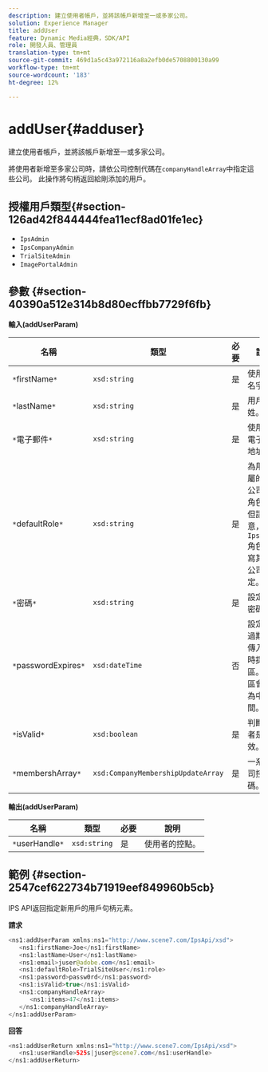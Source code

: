 ```yaml
---
description: 建立使用者帳戶，並將該帳戶新增至一或多家公司。
solution: Experience Manager
title: addUser
feature: Dynamic Media經典，SDK/API
role: 開發人員、管理員
translation-type: tm+mt
source-git-commit: 469d1a5c43a972116a8a2efb0de5708800130a99
workflow-type: tm+mt
source-wordcount: '183'
ht-degree: 12%

---
```



# addUser{#adduser}

建立使用者帳戶，並將該帳戶新增至一或多家公司。

將使用者新增至多家公司時，請依公司控制代碼在`companyHandleArray`中指定這些公司。 此操作將句柄返回給剛添加的用戶。

## 授權用戶類型{#section-126ad42f844444fea11ecf8ad01fe1ec}

* `IpsAdmin`
* `IpsCompanyAdmin`
* `TrialSiteAdmin`
* `ImagePortalAdmin`

## 參數 {#section-40390a512e314b8d80ecffbb7729f6fb}

**輸入(addUserParam)**

| 名稱 | 類型 | 必要 | 說明 |
|---|---|---|---|
| `*`firstName`*` | `xsd:string` | 是 | 使用者的名字。 |
| `*`lastName`*` | `xsd:string` | 是 | 用戶的姓。 |
| `*`電子郵件`*` | `xsd:string` | 是 | 使用者的電子郵件地址。 |
| `*`defaultRole`*` | `xsd:string` | 是 | 為用戶所屬的每個公司設定角色。 但請注意，`IpsAdmin`角色會覆寫其他每公司設定。 |
| `*`密碼`*` | `xsd:string` | 是 | 設定用戶密碼 |
| `*`passwordExpires`*` | `xsd:dateTime` | 否 | 設定密碼過期期。 傳入請求時提供時區。 時區會調整為中央時間。 |
| `*`isValid`*` | `xsd:boolean` | 是 | 判斷使用者是否有效。 |
| `*`membershArray`*` | `xsd:CompanyMembershipUpdateArray` | 是 | 一系列公司控制代碼。 |

**輸出(addUserParam)**

| 名稱 | 類型 | 必要 | 說明 |
|---|---|---|---|
| `*`userHandle`*` | `xsd:string` | 是 | 使用者的控點。 |

## 範例 {#section-2547cef622734b71919eef849960b5cb}

IPS API返回指定新用戶的用戶句柄元素。

**請求**

```java
<ns1:addUserParam xmlns:ns1="http://www.scene7.com/IpsApi/xsd">
   <ns1:firstName>Joe</ns1:firstName>
   <ns1:lastName>User</ns1:lastName>
   <ns1:email>juser@adobe.com</ns1:email>
   <ns1:defaultRole>TrialSiteUser</ns1:role>
   <ns1:password>passw0rd</ns1:password>
   <ns1:isValid>true</ns1:isValid>
   <ns1:companyHandleArray>
      <ns1:items>47</ns1:items>
   </ns1:companyHandleArray>
</ns1:addUserParam>
```

**回答**

```java
<ns1:addUserReturn xmlns:ns1="http://www.scene7.com/IpsApi/xsd">
   <ns1:userHandle>525s|juser@scene7.com</ns1:userHandle>
</ns1:addUserReturn>
```

